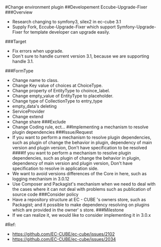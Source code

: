 #Change environment plugin
##Developement Eccube-Upgrade-Fixer
###Overview
- Research changing to symfony3, silex2 in ec-cube 3.1
- Supply Fork, Eccube-Upgrade-Fixer which support Symfony-Upgrade-Fixer for template developer can upgrade easily. 

###Target
- Fix errors when upgrade.
- Don't sure to handle current version 3.1, because we are supporting handle 3.1.

###FormType
- Change name to class. 
- Change Key value of choices at ChoiceType.
- Change property of EntityType to choince_label.
- Change empty_value of EntityType to placeholder.
- Change type of CollectionType to entry_type
- empty_data's deleting
- ServiceProvider
- Change extend
- Change share
###Exclude
- Change Coding rule, ect...
##Implementing a mechanism to resolve plugin dependencies
###Issue/Request
- If you want to perform a mechanism to resolve plugin dependencies, such as plugin of change the behavior in plugin, dependency of main version and plugin version, Don't have specification to be resolved ####If you want to perform a mechanism to resolve plugin dependencies, such as plugin of change the behavior in plugin, dependency of main version and plugin version, Don't have specification to resolve in application side.
- We want to avoid versions differences of the Core in here, such as logging mechanism in 3.0.12
- Use Composer and Packagist's mechanism when we need to deal with the cases where it can not deal with problems such as publication of source code
###Consider policy
- Have a repository structure at EC - CUBE 's owners store, such as Packagist; and it possible to make dependency resolving on plugins which are provided in the owner' s store.
###Milestone
- If we can realize it, we would like to consider implementing it in 3.0.x

#Ref:
- https://github.com/EC-CUBE/ec-cube/issues/2102
- https://github.com/EC-CUBE/ec-cube/issues/2034